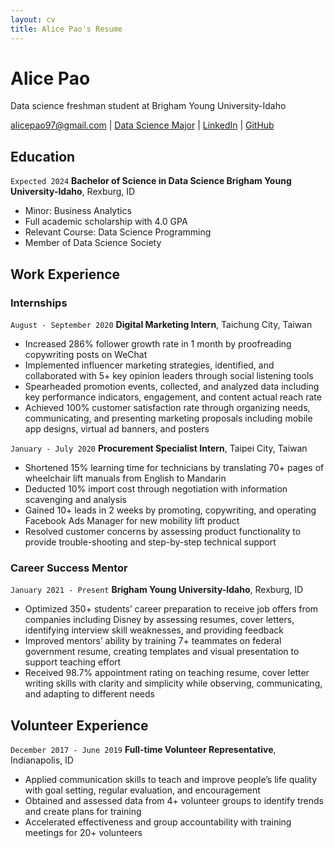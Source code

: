 ```yaml
---
layout: cv
title: Alice Pao's Resume
---
```

# Alice Pao
Data science freshman student at Brigham Young University-Idaho

<div id="webaddress">
<a href="alicepao97@gmail.com">alicepao97@gmail.com</a>
| <a href="https://byuidatascience.github.io/development.html">Data Science Major</a>
| <a href="https://www.linkedin.com/in/alice-pao/">LinkedIn</a>
| <a href="https://github.com/byuids-resumes">GitHub</a>
</div>

<!-- https://www.monique.tech/the-art-of-markdown -->

## Education

`Expected 2024`
__Bachelor of Science in Data Science 
Brigham Young University-Idaho__, Rexburg, ID

- Minor: Business Analytics
- Full academic scholarship with 4.0 GPA
- Relevant Course: Data Science Programming
- Member of Data Science Society 

## Work Experience

### Internships

`August - September 2020`
__Digital Marketing Intern__, Taichung City, Taiwan

- Increased 286% follower growth rate in 1 month by proofreading copywriting posts on WeChat 
- Implemented influencer marketing strategies, identified, and collaborated with 5+ key opinion leaders through social listening tools
- Spearheaded promotion events, collected, and analyzed data including key performance indicators, engagement, and content actual reach rate 
- Achieved 100% customer satisfaction rate through organizing needs, communicating, and presenting marketing proposals including mobile app designs, virtual ad banners, and posters

`January - July 2020`
__Procurement Specialist Intern__, Taipei City, Taiwan

- Shortened 15% learning time for technicians by translating 70+ pages of wheelchair lift manuals from English to Mandarin 
- Deducted 10% import cost through negotiation with information scavenging and analysis
- Gained 10+ leads in 2 weeks by promoting, copywriting, and operating Facebook Ads Manager for new mobility lift product
- Resolved customer concerns by assessing product functionality to provide trouble-shooting and step-by-step technical support


### Career Success Mentor

`January 2021 - Present`
__Brigham Young University-Idaho__, Rexburg, ID

- Optimized 350+ students’ career preparation to receive job offers from companies including Disney by assessing resumes, cover letters, identifying interview skill weaknesses, and providing feedback
- Improved mentors’ ability by training 7+ teammates on federal government resume, creating templates and visual presentation to support teaching effort
- Received 98.7% appointment rating on teaching resume, cover letter writing skills with clarity and simplicity while observing, communicating, and adapting to different needs 



## Volunteer Experience

`December 2017 - June 2019`
__Full-time Volunteer Representative__, Indianapolis, ID
- Applied communication skills to teach and improve people’s life quality with goal setting, regular evaluation, and encouragement 
- Obtained and assessed data from 4+ volunteer groups to identify trends and create plans for training
- Accelerated effectiveness and group accountability with training meetings for 20+ volunteers




<!-- ### Footer

Last updated: May 2013 -->


